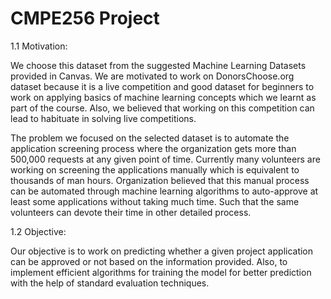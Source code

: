 # CMPE256 Project

1.1 Motivation:
 
We choose this dataset from the suggested Machine Learning Datasets provided in Canvas. We are motivated to work on DonorsChoose.org dataset because it is a live competition and good dataset for beginners to work on applying basics of machine learning concepts which we learnt as part of the course. Also, we believed that working on this competition can lead to habituate in solving live competitions.
 
The problem we focused on the selected dataset is to automate the application screening process where the organization gets more than 500,000 requests at any given point of time. Currently many volunteers are working on screening the applications manually which is equivalent to thousands of man hours. Organization believed that this manual process can be automated through machine learning algorithms to auto-approve at least some applications without taking much time. Such that the same volunteers can devote their time in other detailed process.
 
1.2 Objective:
 
Our objective is to work on predicting whether a given project application can be approved or not based on the information provided. Also, to implement efficient algorithms for training the model for better prediction with the help of standard evaluation techniques.
